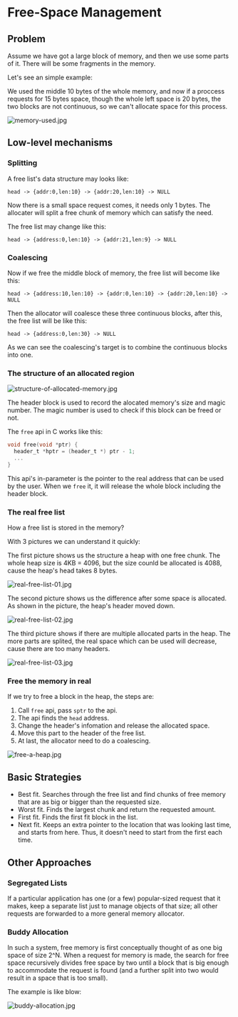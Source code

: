# Free-Space Management

## Problem

Assume we have got a large block of memory, and then we use some parts of it. There will be some fragments in the memory.

Let's see an simple example:

We used the middle 10 bytes of the whole memory, and now if a proccess requests for 15 bytes space, though the whole left space is 20 bytes, the two blocks are not continuous, so we can't allocate space for this process.

![memory-used.jpg](./memory-used.jpg)


## Low-level mechanisms


### Splitting

A free list's data structure may looks like:

```
head -> {addr:0,len:10} -> {addr:20,len:10} -> NULL
```

Now there is a small space request comes, it needs only 1 bytes. The allocater will split a free chunk of memory which can satisfy the need.

The free list may change like this:

```
head -> {address:0,len:10} -> {addr:21,len:9} -> NULL
```

### Coalescing

Now if we free the middle block of memory, the free list will become like this:

```
head -> {address:10,len:10} -> {addr:0,len:10} -> {addr:20,len:10} -> NULL
```

Then the allocator will coalesce these three continuous blocks, after this, the free list will be like this:

```
head -> {address:0,len:30} -> NULL
```

As we can see the coalescing's target is to combine the continuous blocks into one.

### The structure of an allocated region

![structure-of-allocated-memory.jpg](./structure-of-allocated-memory.jpg)

The header block is used to record the alocated memory's size and magic number. The magic number is used to check if this block can be freed or not.

The `free` api in C works like this:

```c
void free(void *ptr) {
  header_t *hptr = (header_t *) ptr - 1;
  ...
}
```
This api's in-parameter is the pointer to the real address that can be used by the user. When we `free` it, it will release the whole block including the header block.


### The real free list

How a free list is stored in the memory?

With 3 pictures we can understand it quickly:

The first picture shows us the structure a heap with one free chunk. The whole heap size is 4KB = 4096, but the size counld be allocated is 4088, cause the heap's head takes 8 bytes.

![real-free-list-01.jpg](./real-free-list-01.jpg)

The second picture shows us the difference after some space is allocated. As shown in the picture, the heap's header moved down.

![real-free-list-02.jpg](./real-free-list-02.jpg)

The third picture shows if there are multiple allocated parts in the heap. The more parts are splited, the real space which can be used will decrease, cause there are too many headers.

![real-free-list-03.jpg](./real-free-list-03.jpg)

### Free the memory in real

If we try to free a block in the heap, the steps are:

1. Call `free` api, pass `sptr` to the api.
2. The api finds the `head` address.
3. Change the header's infomation and release the allocated space.
4. Move this part to the header of the free list.
5. At last, the allocator need to do a coalescing.

![free-a-heap.jpg](./free-a-heap.jpg)


## Basic Strategies

* Best fit. Searches through the free list and find chunks of free memory that are as big or bigger than the requested size.
* Worst fit. Finds the largest chunk and return the requested amount.
* First fit. Finds the first fit block in the list.
* Next fit. Keeps an extra pointer to the location that was looking last time, and starts from here. Thus, it doesn't need to start from the first each time.
  

## Other Approaches

### Segregated Lists
If a particular application has one (or a few) popular-sized request that it makes, keep a separate list just to manage objects of that size; all other requests are forwarded to a more general memory allocator.

### Buddy Allocation

In such a system, free memory is first conceptually thought of as one big space of size 2^N. When a request for memory is made, the search for free space recursively divides free space by two until a block that is big enough to accommodate the request is found (and a further split into two would result in a space that is too small).

The example is like blow:

![buddy-allocation.jpg](./buddy-allocation.jpg)

